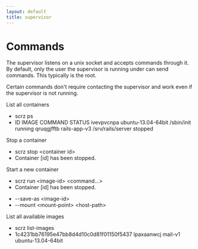 ```yaml
---
layout: default
title: supervisor
---
```


# Commands

The supervisor listens on a unix socket and accepts commands through it. By
default, only the user the supervisor is running under can send commands. This
typically is the root.

Certain commands don't require contacting the supervisor and work even if the
supervisor is not running.

<div class="command-title">List all containers</div>
<ul class="command-sequence">
    <li class="cmd">scrz ps</li>
    <li class="out">ID           IMAGE                COMMAND             STATUS
ivevpvcnpa   ubuntu-13.04-64bit   /sbin/init          running
qruqgjfftb   rails-app-v3         /srv/rails/server   stopped</li>
</ul>

<div class="command-title">Stop a container</div>
<ul class="command-sequence">
    <li class="cmd">scrz stop &lt;container id&gt;</li>
    <li class="out">Container [id] has been stopped.</li>
</ul>

<div class="command-title">Start a new container</div>
<ul class="command-sequence">
    <li class="cmd">scrz run &lt;image-id&gt; &lt;command...&gt;</li>
    <li class="out">Container [id] has been stopped.</li>
</ul>

<ul class="command-options">
    <li>--save-as &lt;image-id&gt;</li>
    <li>--mount &lt;mount-point&gt; &lt;host-path&gt;</li>
</ul>

<div class="command-title">List all available images</div>
<ul class="command-sequence">
    <li class="cmd">scrz list-images</li>
    <li class="out">1c4231bb76195e47bb8d4d10c0d81f01150f5437
lpaxaanwcj
mail-v1
ubuntu-13.04-64bit</li>
</ul>
